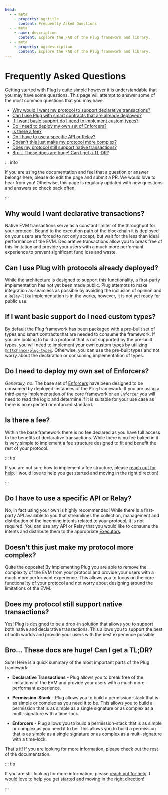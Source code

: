 ```yaml
---
head:
  - - meta
    - property: og:title
      content: Frequently Asked Questions
  - - meta
    - name: description
      content: Explore the FAQ of the Plug framework and library.
  - - meta
    - property: og:description
      content: Explore the FAQ of the Plug framework and library.
---
```


# Frequently Asked Questions

Getting started with Plug is quite simple however it is understandable that you may have some questions. This page will attempt to answer some of the most common questions that you may have.

- [Why would I want my protocol to support declarative transactions?](#why-would-i-want-declarative-transactions)
- [Can I use Plug with smart contracts that are already deployed?](#can-i-use-plug-with-protocols-already-deployed)
- [If I want basic support do I need to implement custom types?](#if-i-want-basic-support-do-i-need-custom-types)
- [Do I need to deploy my own set of Enforcers?](#do-i-need-to-deploy-my-own-set-of-enforcers)
- [Is there a fee?](#is-there-a-fee)
- [Do I have to use a specific API or Relay?](#do-i-have-to-use-a-specific-api-or-relay)
- [Doesn't this just make my protocol more complex?](#doesn-t-this-just-make-my-protocol-more-complex)
- [Does my protocol still support native transactions?](#does-my-protocol-still-support-native-transactions)
- [Bro... These docs are huge! Can I get a TL;DR?](#bro-these-docs-are-huge-can-i-get-a-tl-dr)

::: info

If you are using the documentation and feel that a question or answer belongs here, please do edit the page and submit a PR. We would love to hear from you! Otherwise, this page is regularly updated with new questions and answers so check back often.

:::

## Why would I want declarative transactions?

Native EVM transactions serve as a constant limiter of the throughput for your protocol. Bound to the execution path of the blockchain it is deployed on your users are forced to not only accept, but wait for the less than ideal performance of the EVM. Declarative transactions allow you to break free of this limitation and provide your users with a much more performant experience to prevent significant fund loss and waste.

## Can I use Plug with protocols already deployed?

While the architecture is designed to support this functionality, a first-party implementation has not yet been made public. Plug attempts to make integration as seamless as possible by avoiding the inclusion of opinion and a `Relay-like` implementation is in the works, however, it is not yet ready for public use.

## If I want basic support do I need custom types?

By default the Plug framework has been packaged with a pre-built set of types and smart contracts that are needed to consume the framework. If you are looking to build a protocol that is not supported by the pre-built types, you will need to implement your own custom types by utilizing [`@nftchance/plug-types`](https://www.npmjs.com/package/@nftchance/plug-types?activeTab=readme). Otherwise, you can use the pre-built types and not worry about the declaration or consuming implementation of types.

## Do I need to deploy my own set of Enforcers?

_Generally, no._ The base set of [Enforcers](/enforcers) have been designed to be consumed by deployed instances of the `Plug` framework. If you are using a third-party implementation of the core framework or an `Enforcer` you will need to read the logic and determine if it is suitable for your use case as there is no expected or enforced standard.

## Is there a fee?

Within the base framework there is no fee declared as you have full access to the benefits of declarative transactions. While there is no fee baked in it is very simple to implement a fee structure designed to fit and benefit the rest of your protocol.

::: tip

If you are not sure how to implement a fee structure, please [reach out for help](https://twitter.com/nftchance). I would love to help you get started and moving in the right direction!

:::

## Do I have to use a specific API or Relay?

No, in fact using your own is highly recommended! While there is a first-party API available to you that streamlines the collection, management and distribution of the incoming intents related to your protocol, it is not required. You can use any API or Relay that you would like to consume the intents and distribute them to the appropriate [Executors](/executors).

## Doesn't this just make my protocol more complex?

Quite the opposite! By implementing Plug you are able to remove the complexity of the EVM from your protocol and provide your users with a much more performant experience. This allows you to focus on the core functionality of your protocol and not worry about designing around the limitations of the EVM.

## Does my protocol still support native transactions?

Yes! Plug is designed to be a drop-in solution that allows you to support both native and declarative transactions. This allows you to support the best of both worlds and provide your users with the best experience possible.

## Bro... These docs are huge! Can I get a TL;DR?

Sure! Here is a quick summary of the most important parts of the Plug framework:

- **Declarative Transactions** - Plug allows you to break free of the limitations of the EVM and provide your users with a much more performant experience.

- **Permission-Stack** - Plug allows you to build a permission-stack that is as simple or complex as you need it to be. This allows you to build a permission that is as simple as a single signature or as complex as a multi-signature with a time-lock.

- **Enforcers** - Plug allows you to build a permission-stack that is as simple or complex as you need it to be. This allows you to build a permission that is as simple as a single signature or as complex as a multi-signature with a time-lock.

That's it! If you are looking for more information, please check out the rest of the documentation.

::: tip

If you are still looking for more information, please [reach out for help](https://twitter.com/nftchance). I would love to help you get started and moving in the right direction!

:::
